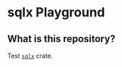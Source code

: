 # sqlx Playground

## What is this repository?

Test [`sqlx`](https://github.com/launchbadge/sqlx) crate.
